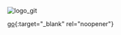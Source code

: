 ![logo_git](https://github.com/hugofsu79/simplonMeteo/assets/131622641/173bc4a1-4a36-44eb-bba0-bf037781df0b)

[go](https://hugofoisseau.com){:target="_blank" rel="noopener"}
